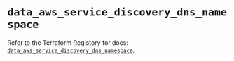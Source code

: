 # `data_aws_service_discovery_dns_namespace`

Refer to the Terraform Registory for docs: [`data_aws_service_discovery_dns_namespace`](https://registry.terraform.io/providers/hashicorp/aws/4.64.0/docs/data-sources/service_discovery_dns_namespace).
